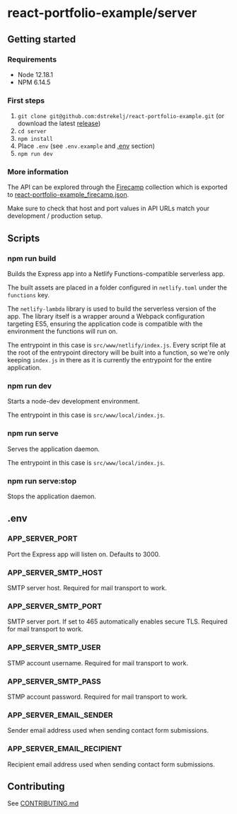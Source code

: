 # react-portfolio-example/server

## Getting started

### Requirements

-   Node 12.18.1
-   NPM 6.14.5

### First steps

1. `git clone git@github.com:dstrekelj/react-portfolio-example.git` (or download the latest [release](https://github.com/dstrekelj/react-portfolio-example/releases))
2. `cd server`
3. `npm install`
4. Place `.env` (see `.env.example` and [.env](#.env) section)
5. `npm run dev`

### More information

The API can be explored through the [Firecamp](https://firecamp.io/) collection which is exported to [react-portfolio-example_firecamp.json](./react-portfolio-example_firecamp.json).

Make sure to check that host and port values in API URLs match your development / production setup.

## Scripts

### npm run build

Builds the Express app into a Netlify Functions-compatible serverless app.

The built assets are placed in a folder configured in `netlify.toml` under the `functions` key.

The `netlify-lambda` library is used to build the serverless version of the app. The library itself is a wrapper around a Webpack configuration targeting ES5, ensuring the application code is compatible with the environment the functions will run on.

The entrypoint in this case is `src/www/netlify/index.js`. Every script file at the root of the entrypoint directory will be built into a function, so we're only keeping `index.js` in there as it is currently the entrypoint for the entire application.

### npm run dev

Starts a node-dev development environment.

The entrypoint in this case is `src/www/local/index.js`.

### npm run serve

Serves the application daemon.

The entrypoint in this case is `src/www/local/index.js`.

### npm run serve:stop

Stops the application daemon.

## .env

### APP_SERVER_PORT

Port the Express app will listen on. Defaults to 3000.

### APP_SERVER_SMTP_HOST

SMTP server host. Required for mail transport to work.

### APP_SERVER_SMTP_PORT

SMTP server port. If set to 465 automatically enables secure TLS. Required for mail transport to work.

### APP_SERVER_SMTP_USER

STMP account username. Required for mail transport to work.

### APP_SERVER_SMTP_PASS

STMP account password. Required for mail transport to work.

### APP_SERVER_EMAIL_SENDER

Sender email address used when sending contact form submissions.

### APP_SERVER_EMAIL_RECIPIENT

Recipient email address used when sending contact form submissions.

## Contributing

See [CONTRIBUTING.md](./CONTRIBUTING.md)
